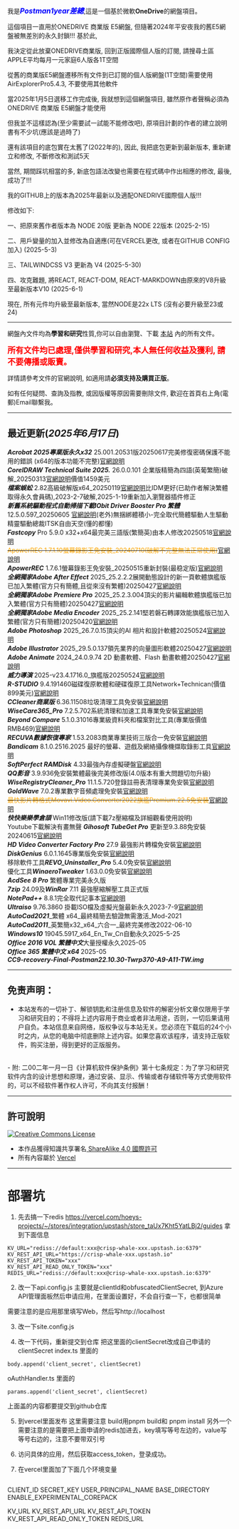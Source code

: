 ﻿---
## 大家好
---
我是<font color=blue size=3><b><i>Postman1year差總</b></i></font>,這是一個基於微軟<b>OneDrive</b>的網盤項目。

這個項目一直用於ONEDRIVE 商業版 E5網盤, 但隨著2024年平安夜我的舊E5網盤被無差別的永久封鎖!!!  基於此,

我決定從此放棄ONEDRIVE商業版, 回到正版國際個人版的訂閱, 請搜尋土區APPLE平均每月一元家庭6人版各1T空間

從舊的商業版E5網盤遷移所有文件到已訂閱的個人版網盤(1T空間)需要使用AirExplorerPro5.4.3, 不要使用其他軟件

當2025年1月5日選移工作完成後, 我就想到這個網盤項目, 雖然原作者聲稱必須為ONEDRIVE 商業版 E5網盤才能使用 

但我並不這樣認為(至少需要試一試能不能修改吧), 原項目計劃的作者的建立說明書有不少坑(應該是過時了) 

還有該項目的底包實在太舊了(2022年的), 因此, 我把底包更新到最新版本, 重新建立和修改, 不斷修改和測試5天

當然, 期間踩坑相當的多, 新底包語法改變也需要在程式碼中作出相應的修改, 最後, 成功了!!!  

我的GITHUB上的版本為2025年最新以及適配ONEDRIVE國際個人版!!!  

修改如下:

  一、把原來舊作者版本為 NODE 20版 更新為 NODE 22版本    (2025-2-15)
  
  二、用戶變量的加入並修改為自適應(可在VERCEL更改, 或者在GITHUB CONFIG加入)  (2025-5-3)
  
  三、TAILWINDCSS V3 更新為 V4     (2025-5-30)
  
  四、攻克難題, 將REACT, REACT-DOM, REACT-MARKDOWN由原來的V8升級至最新版本V10   (2025-6-1)
  
現在, 所有元件均升級至最新版本, 當然NODE是22x LTS (沒有必要升級至23或24)

-------------------------------------------------------------------------------------------------------------------------------------------------------

網盤內文件均為<b>學習和研究</b>性質,你可以自由瀏覽、下載 [本站](https://postman1year.vercel.app/) 內的所有文件。

<font color=red size=4><b>所有文件均已處理,僅供學習和研究,本人無任何收益及獲利, 請不要傳播或販賣。</b></font>

詳情請參考文件的官網說明, 如適用請<b>必須支持及購買正版</b>。

如有任何疑問、查詢及指教, 或因版權等原因需要刪除文件, 歡迎在首頁右上角(電郵)Email聯繫我。

---
## 最近更新(<i>2025年6月17日</i>)
<b><i>Acrobat 2025專業版永久x32</b></i> 25.001.20531版20250617完美修復密碼保護不能用的錯誤 (x64的版本功能不完整)<a href="https://helpx.adobe.com/tw/acrobat/kb/acrobat-dc-downloads.html" target="_blank" rel="noopener noreferrer">官網說明</a>
<br>
<b><i>CorelDRAW Technical Suite 2025.</b></i> 26.0.0.101 企業版精簡為四語(英葡繁簡)破解_20250313<a href="https://www.coreldraw.com/en/product/technical-suite/" target="_blank" rel="noopener noreferrer">官網說明</a>價值1459美元
<br>
<b><i>檔案蜈蚣</b></i> 2.82高級破解版x64_20250119<a href="https://www.filecxx.com/zh_TW/index.html" target="_blank" rel="noopener noreferrer">官網說明</a>比IDM更好(已助作者解決繁體取得永久會員碼),2023-2-7破解,2025-1-19重新加入瀏覽器插件修正
<br>
<b><i>新舊系統驅動程式自動掃描下載IObit Driver Booster Pro 繁體</b></i> 12.5.0.597_20250605 <a href="https://www.iobit.com/en/driver-booster-pro.php" target="_blank" rel="noopener noreferrer">官網說明</a>(老外)無捆綁體積小-完全取代簡體驅動人生驅動精靈驅動總裁ITSK自由天空(懂的都懂)
<br>
<b><i>Fastcopy</b></i> Pro 5.9.0 x32+x64最完美三語版(繁簡英)由本人修改20250518<a href="https://fastcopy.jp/" target="_blank" rel="noopener noreferrer">官網說明</a>
<br>
~~<font color=orange>ApowerREC</b></i> 1.7.1.10螢幕錄影王免安裝_20240710(破解不完整無法正常使用)</font>~~<a href="https://www.apowersoft.tw/record-all-screen" target="_blank" rel="noopener noreferrer">官網說明</a>
<br>
<b><i>ApowerREC</b></i> 1.7.6.1螢幕錄影王免安裝_20250515重新封裝(最稳定版)<a href="https://www.apowersoft.tw/record-all-screen" target="_blank" rel="noopener noreferrer">官網說明</a>
<br>
<b><i>全網獨家Adobe After Effect</b></i> 2025_25.2.2.2展開動態設計的新一頁軟體旗艦版已加入繁體(官方只有簡體,且從來沒有繁體)20250427<a href="https://www.adobe.com/hk_zh/products/aftereffects.html" target="_blank" rel="noopener noreferrer">官網說明</a>
<br>
<b><i>全網獨家Adobe Premiere Pro</b></i> 2025_25.2.3.004頂尖的影片編輯軟體旗艦版已加入繁體(官方只有簡體)20250427<a href="https://www.adobe.com/tw/products/premiere.html" target="_blank" rel="noopener noreferrer">官網說明</a>
<br>
<b><i>全網獨家Adobe Media Encoder</b></i> 2025_25.2.141堅若磐石轉譯效能旗艦版已加入繁體(官方只有簡體)20250420<a href="https://www.adobe.com/tw/products/media-encoder.html" target="_blank" rel="noopener noreferrer">官網說明</a>
<br>
<b><i>Adobe Photoshop</b></i> 2025_26.7.0.15頂尖的AI 相片和設計軟體20250524<a href="https://www.adobe.com/tw/products/photoshop.html" target="_blank" rel="noopener noreferrer">官網說明</a>
<br>
<b><i>Adobe Illustrator</b></i> 2025_29.5.0.137領先業界的向量圖形軟體20250427<a href="https://www.adobe.com/tw/products/illustrator.html" target="_blank" rel="noopener noreferrer">官網說明</a>
<br>
<b><i>Adobe Animate</b></i> 2024_24.0.9.74 2D 動畫軟體、Flash 動畫軟體20250427<a href="https://www.adobe.com/tw/products/animate.html" target="_blank" rel="noopener noreferrer">官網說明</a>
<br>
<b><i>威力導演</b></i> 2025-v23.4.1716.0_旗艦版20250524<a href="https://tw.cyberlink.com/products/powerdirector-video-editing-software/comparison_zh_TW.html" target="_blank" rel="noopener noreferrer">官網說明</a>
<br>
<b><i>R-STUDIO</b></i> 9.4.191460磁碟復原軟體和硬碟復原工具Network+Technican(價值899美元)<a href="https://www.r-studio.com/zhhk/Buy-Forensic-Recovery-Technician.shtml" target="_blank" rel="noopener noreferrer">官網說明</a>
<br>
<b><i>CCleaner商業版</b></i> 6.36.11508垃圾清理工具免安裝<a href="https://secure.ccleaner.com/502/uurl-tkybzwkhs2?x-campaign=1&x-origin=2&x-variant=1" target="_blank" rel="noopener noreferrer">官網說明</a>
<br>
<b><i>WiseCare365_Pro</b></i> 7.2.5.702系統清理和加速工具專業免安裝<a href="https://www.wisecleaner.com.cn/wise-care-365.html" target="_blank" rel="noopener noreferrer">官網說明</a>
<br>
<b><i>Beyond Compare</b></i> 5.1.0.31016專業級資料夾和檔案對比工具(專業版價值RMB469)<a href="https://www.beyondcompare.cc/goumai.html?lid=1618107649321" target="_blank" rel="noopener noreferrer">官網說明</a>
<br>
<b><i>RECUVA數據恢復專家</b></i> 1.53.2083商業專業技術三版合一免安裝<a href="http://www.recuvacn.com/index.html" target="_blank" rel="noopener noreferrer">官網說明</a>
<br>
<b><i>Bandicam</b></i> 8.1.0.2516.2025 最好的螢幕、遊戲及網絡攝像機擷取錄影工具<a href="https://www.bandicam.com/tw" target="_blank" rel="noopener noreferrer">官網說明</a>
<br>
<b><i>SoftPerfect RAMDisk</b></i> 4.33最強內存虛擬硬盤<a href="https://www.softperfect.com/products/ramdisk/" target="_blank" rel="noopener noreferrer">官網說明</a>
<br>
<b><i>QQ影音</b></i> 3.9.936免安裝繁體最後完美修改版(4.0版本有重大問題切勿升級)
<br>
<b><i>WiseRegistryCleaner_Pro</b></i> 11.1.5.720登錄註冊表清理專業免安裝<a href="https://www.wisecleaner.com.cn/wise-registry-cleaner.html" target="_blank" rel="noopener noreferrer">官網說明</a>
<br>
<b><i>GoldWave</b></i> 7.0.2專業數字音頻處理免安裝<a href="https://www.goldwavechina.cn/" target="_blank" rel="noopener noreferrer">官網說明</a>
<br>
~~<font color=orange>最快影片轉格式Movavi.Video.Converter2022旗艦Premium.22.5免安裝</font>~~<a href="https://www.movavi.com/zh/videoconverter/" target="_blank" rel="noopener noreferrer">官網說明</a>
<br>
<b><i>快快樂樂學倉頡</b></i> Win11修改版(請下載7z壓縮檔及詳細觀看使用說明)
<br>
Youtube下載解決有畫無聲 <b><i>Gihosoft TubeGet Pro</b></i> 更新至9.3.88免安裝20240615<a href="https://www.jihosoft.cn/tubeget/" target="_blank" rel="noopener noreferrer">官網說明</a>
<br>
<b><i>HD Video Converter Factory Pro</b></i> 27.9 最強影片轉檔免安裝<a href="https://www.videoconverterfactory.com/hd-video-converter/" target="_blank" rel="noopener noreferrer">官網說明</a>
<br>
<b><i>DiskGenius</b></i> 6.0.1.1645專業版免安裝<a href="https://www.diskgenius.cn/pro/details.php" target="_blank" rel="noopener noreferrer">官網說明</a>
<br>
移除軟件工具<b><i>REVO_Uninstaller_Pro</b></i> 5.4.0免安裝<a href="https://www.revouninstaller.com/zh/products/revo-uninstaller-pro/" target="_blank" rel="noopener noreferrer">官網說明</a>
<br>
優化工具<b><i>WinaeroTweaker</b></i> 1.63.0.0免安裝<a href="https://winaerotweaker.com/" target="_blank" rel="noopener noreferrer">官網說明</a>
<br>
<b><i>AcdSee 8 Pro</b></i> 繁體專業完美永久版 
<br>
<b><i>7zip</b></i> 24.09及<b><i>WinRar</b></i> 7.11 最強壓縮解壓工具正式版
<br>
<b><i>NotePad++</b></i> 8.8.1完全取代記事本<a href="https://notepad-plus-plus.org/downloads/" target="_blank" rel="noopener noreferrer">官網說明</a>
<br>
<b><i>Ultraiso</b></i> 9.76.3860 掛載ISO檔及虛擬光盤最新永久2023-7-9<a href="http://tw.ezbsystems.com/ultraiso/main.htm" target="_blank" rel="noopener noreferrer">官網說明</a>
<br>
<b><i>AutoCad2021</b></i>_繁體 x64_最終精簡去驗證無需激活_Mod-2021
<br>
<b><i>AutoCad2011</b></i>_英繁簡x32_x64_六合一_最終完美修改2022-06-10
<br>
<b><i>Windows10</b></i> 19045.5917_x64_En_Tw_Cn自動永久2025-5-25
<br>
<b><i>Office 2016 VOL 繁體中文</b></i>大量授權永久2025-05
<br>
<b><i>Office 365 繁體中文 x64 </b></i>2025-05
<br>
<b><i>CC9-recovery-Final-Postman22.10.30-Twrp370-A9-A11-TW.img</b></i>
<br>

---
## 免责声明：
- 本站发布的一切补丁、解锁钥匙和注册信息及软件的解密分析文章仅限用于学习和研究目的；不得将上述内容用于商业或者非法用途，否则，一切后果请用户自负。本站信息来自网络，版权争议与本站无关。您必须在下载后的24个小时之内，从您的电脑中彻底删除上述内容。如果您喜欢该程序，请支持正版软件，购买注册，得到更好的正版服务。
<br>
- 附: 二00二年一月一日《计算机软件保护条例》第十七条规定：为了学习和研究软件内含的设计思想和原理，通过安装、显示、传输或者存储软件等方式使用软件的，可以不经软件著作权人许可，不向其支付报酬！
<br>

---
## 許可說明

<a rel="license" href="http://creativecommons.org/licenses/by-sa/4.0/"><img alt="Creative Commons License" style="border-width:0" src="https://i.creativecommons.org/l/by-sa/4.0/88x31.png" /></a>

- 本作品獲得知識共享署名[ ShareAlike 4.0 國際許可](http://creativecommons.org/licenses/by-sa/4.0/)
- 所有內容屬於 [Vercel](https://www.vercel.app/)

---
> 


# 部署坑

1. 先去搞一下redis
https://vercel.com/hoeys-projects/~/stores/integration/upstash/store_taUx7Kht5YatLBj2/guides
拿到下面信息
```
KV_URL="rediss://default:xxx@crisp-whale-xxx.upstash.io:6379"
KV_REST_API_URL="https://crisp-whale-xxx.upstash.io"
KV_REST_API_TOKEN="xxx"
KV_REST_API_READ_ONLY_TOKEN="xxx"
REDIS_URL="rediss://default:xxx@crisp-whale-xxx.upstash.io:6379"
```

2. 改一下api.config.js
主要就是clientId和obfuscatedClientSecret, 到Azure API管理面板然后申请应用，在里面设置好，不会自行查一下，也都很简单

需要注意的是应用那里填写Web，然后写http://localhost

3. 改一下site.config.js

4. 改一下代码，重新提交到仓库
把这里面的clientSecret改成自己申请的clientSecret
index.ts 里面的 
```
body.append('client_secret', clientSecret)
```
oAuthHandler.ts 里面的
```
params.append('client_secret', clientSecret)
```

上面盖的内容都要提交到github仓库

5. 到vercel里面发布
这里需要注意 build用pnpm build和 pnpm install 
另外一个需要注意的是需要把上面申请的redis加进去，key填写等号左边的，value写等号右边的，注意不要带双引号

6. 访问具体的应用，然后获取access_token，登录成功。

7. 在vercel里面加了下面几个环境变量
   ```
CLIENT_ID
SECRET_KEY
USER_PRINCIPAL_NAME
BASE_DIRECTORY
ENABLE_EXPERIMENTAL_COREPACK

KV_URL
KV_REST_API_URL
KV_REST_API_TOKEN
KV_REST_API_READ_ONLY_TOKEN
REDIS_URL
```



